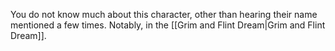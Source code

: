 You do not know much about this character, other than hearing their name mentioned a few times. Notably, in the [[Grim and Flint Dream|Grim and Flint Dream]].